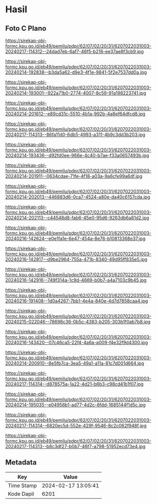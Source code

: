 # Hasil

## Foto C Plano

https://sirekap-obj-formc.kpu.go.id/eb49/pemilu/pdpr/62/07/02/20/31/6207022031003-20240217-114312--24dad7eb-6af7-46f5-b218-ee37ae8f3cb9.jpg

https://sirekap-obj-formc.kpu.go.id/eb49/pemilu/pdpr/62/07/02/20/31/6207022031003-20240214-192838--b3da5a62-d9e3-4f1e-9841-5f2e7537dd0a.jpg

https://sirekap-obj-formc.kpu.go.id/eb49/pemilu/pdpr/62/07/02/20/31/6207022031003-20240214-193001--922a71b0-2774-4007-8c59-91a198223741.jpg

https://sirekap-obj-formc.kpu.go.id/eb49/pemilu/pdpr/62/07/02/20/31/6207022031003-20240214-201612--e89cd31c-5510-4b1a-992b-4a8ef64dfcd8.jpg

https://sirekap-obj-formc.kpu.go.id/eb49/pemilu/pdpr/62/07/02/20/31/6207022031003-20240217-114313--86fa11d0-6db5-4993-a311-4b9c3dd3b203.jpg

https://sirekap-obj-formc.kpu.go.id/eb49/pemilu/pdpr/62/07/02/20/31/6207022031003-20240214-193436--d92fd0ee-966e-4c40-b7ae-f33a0657493b.jpg

https://sirekap-obj-formc.kpu.go.id/eb49/pemilu/pdpr/62/07/02/20/31/6207022031003-20240214-201911--0634cdae-71fe-4f18-a03a-9a6cfe99a6df.jpg

https://sirekap-obj-formc.kpu.go.id/eb49/pemilu/pdpr/62/07/02/20/31/6207022031003-20240214-202013--446883d6-0ca7-4524-a80e-da40c6157cda.jpg

https://sirekap-obj-formc.kpu.go.id/eb49/pemilu/pdpr/62/07/02/20/31/6207022031003-20240214-202113--c44548d8-fab6-45e0-95d6-9263db6a81d2.jpg

https://sirekap-obj-formc.kpu.go.id/eb49/pemilu/pdpr/62/07/02/20/31/6207022031003-20240216-142624--e0e1fa1e-6e47-454a-8e76-b10813368e37.jpg

https://sirekap-obj-formc.kpu.go.id/eb49/pemilu/pdpr/62/07/02/20/31/6207022031003-20240216-142817--d9be2964-755a-471b-8340-49d95ff835e5.jpg

https://sirekap-obj-formc.kpu.go.id/eb49/pemilu/pdpr/62/07/02/20/31/6207022031003-20240216-142916--749f314a-1c9d-4669-b0b7-a4a7103c9b45.jpg

https://sirekap-obj-formc.kpu.go.id/eb49/pemilu/pdpr/62/07/02/20/31/6207022031003-20240216-191408--1d0a4267-7bb1-4e4a-840e-4d7d7858caa4.jpg

https://sirekap-obj-formc.kpu.go.id/eb49/pemilu/pdpr/62/07/02/20/31/6207022031003-20240215-022046--78698c36-0b5c-4383-b205-303b1f0ab7b8.jpg

https://sirekap-obj-formc.kpu.go.id/eb49/pemilu/pdpr/62/07/02/20/31/6207022031003-20240216-143420--07c46ca5-22f4-4a6a-a009-f4e32f9d4300.jpg

https://sirekap-obj-formc.kpu.go.id/eb49/pemilu/pdpr/62/07/02/20/31/6207022031003-20240214-200910--8e5fb7ca-3ea5-49a1-a11a-81c7d001d664.jpg

https://sirekap-obj-formc.kpu.go.id/eb49/pemilu/pdpr/62/07/02/20/31/6207022031003-20240217-114314--d878575a-1a22-4d21-b6b3-c98cd41b1f07.jpg

https://sirekap-obj-formc.kpu.go.id/eb49/pemilu/pdpr/62/07/02/20/31/6207022031003-20240214-195035--e04956b1-ad77-4d2c-8fdd-1685144f1d5c.jpg

https://sirekap-obj-formc.kpu.go.id/eb49/pemilu/pdpr/62/07/02/20/31/6207022031003-20240217-114314--6820ec5d-552e-429f-9546-8c2c062f948f.jpg

https://sirekap-obj-formc.kpu.go.id/eb49/pemilu/pdpr/62/07/02/20/31/6207022031003-20240217-114313--b8c3df27-b0b7-46f7-a798-51952ecd73e4.jpg


## Metadata

| Key        | Value               |
| ---------- | ------------------- |
| Time Stamp | 2024-02-17 13:05:41 |
| Kode Dapil | 6201                |



